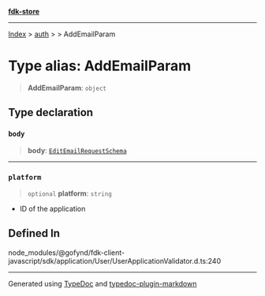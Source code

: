 [**fdk-store**](../../../README.md)
***

[Index](../../../API.md) > [auth](../../README.md) > [<internal>](../README.md) > AddEmailParam

# Type alias: AddEmailParam

> **AddEmailParam**: `object`

## Type declaration

### `body`

> **body**: [`EditEmailRequestSchema`](type-alias.EditEmailRequestSchema.md)

***

### `platform`

> `optional` **platform**: `string`

- ID of the application

## Defined In

node\_modules/@gofynd/fdk-client-javascript/sdk/application/User/UserApplicationValidator.d.ts:240

***
Generated using [TypeDoc](https://typedoc.org/) and [typedoc-plugin-markdown](https://www.npmjs.com/package/typedoc-plugin-markdown)
